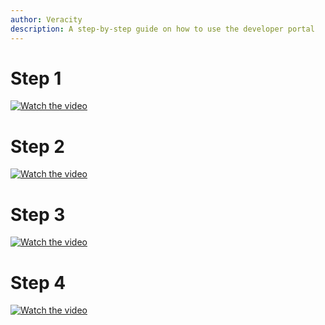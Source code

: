 ```yaml
---
author: Veracity
description: A step-by-step guide on how to use the developer portal
---
```


# Step 1

[![Watch the video](https://img.youtube.com/vi/T-D1KVIuvjA/maxresdefault.jpg)](https://brandcentral.dnv.com/mars/embed?o=55A3D8D74ED78BAD&c=10651&a=N&autoplay=1 )

# Step 2

[![Watch the video](https://img.youtube.com/vi/T-D1KVIuvjA/maxresdefault.jpg)](https://brandcentral.dnv.com/mars/embed?o=6F95E8DCB2669A8B&c=10651&a=N)

# Step 3
[![Watch the video](https://img.youtube.com/vi/T-D1KVIuvjA/maxresdefault.jpg)](https://brandcentral.dnv.com/mars/embed?o=231C2B4325BC4746&c=10651&a=N)

# Step 4
[![Watch the video](https://img.youtube.com/vi/T-D1KVIuvjA/maxresdefault.jpg)](https://brandcentral.dnv.com/mars/embed?o=60ABE550617D6AD6&c=10651&a=N)
